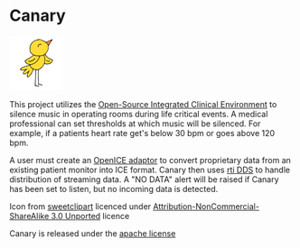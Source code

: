 # Canary

![Canary Icon](https://raw.githubusercontent.com/csci427/canary/master/app/src/main/res/mipmap-xhdpi/ic_launcher.png)

This project utilizes the [Open-Source Integrated Clinical Environment](https://www.openice.info/) to silence music in operating rooms during life critical events. A medical professional can set thresholds at which music will be silenced. For example, if a patients heart rate get's below 30 bpm or goes above 120 bpm. 

A user must create an [OpenICE adaptor](https://www.openice.info/docs/4_device-adapter-setup.html) to convert proprietary data from an existing patient monitor into ICE format. Canary then uses [rti DDS](https://www.rti.com/products/dds/) to handle distribution of streaming data. A "NO DATA" alert will be raised if Canary has been set to listen, but no incoming data is detected.

Icon from [sweetclipart](http://sweetclipart.com/cute-yellow-canary-bird-1987) licenced under [ Attribution-NonCommercial-ShareAlike 3.0 Unported](http://creativecommons.org/licenses/by-nc-sa/3.0/) licence

Canary is released under the [apache license](http://www.apache.org/licenses/LICENSE-2.0)
